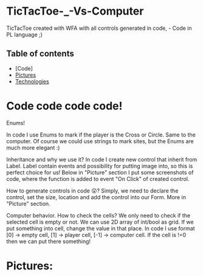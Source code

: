# TicTacToe-_-Vs-Computer
TicTacToe created with WFA with all controls generated in code, - Code in PL language ;)

## Table of contents
* [Code]
* [Pictures](#Pictures)
* [Technologies](#Technologies)



# Code code code code! 

Enums!

In code I use Enums to mark if the player is the Cross or Circle. Same to the computer.
Of course we could use strings to mark sites, but the Enums are much more elegant :)

 Inheritance and why we use it? 
In code I create new control that inherit from Label. Label contain events and possibility for putting image into, so this is perfect choice for us!
Below in "Picture" section I put some screenshots of code, where the function is added to event "On Click" of created control.

How to generate controls in code 😲? 
Simply, we need to declare the control, set the size, location and add the control into our Form. More in "Picture" section.

Computer behavior. How to check the cells?
We only need to check if the selected cell is empty or not. We can use 2D array of int/bool as grid. If we put something into cell, change the value in that place.
In code I use format [0] -> empty cell, [1] -> player cell, [-1] -> computer cell. If the cell is !=0 then we can put there something!

# Pictures:

